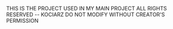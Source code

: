 THIS IS THE PROJECT USED IN MY MAIN PROJECT
ALL RIGHTS RESERVED -- KOCIARZ 
DO NOT MODIFY WITHOUT CREATOR'S PERMISSION
